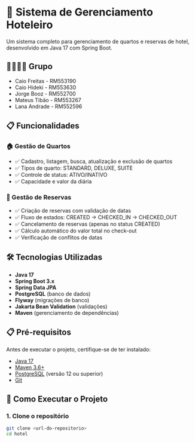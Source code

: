 # 🏨 Sistema de Gerenciamento Hoteleiro

Um sistema completo para gerenciamento de quartos e reservas de hotel, desenvolvido em Java 17 com Spring Boot.

## 👨‍👨‍👦‍👦 Grupo
- Caio Freitas - RM553190
- Caio Hideki - RM553630
- Jorge Booz - RM552700
- Mateus Tibão - RM553267
- Lana Andrade - RM552596

## 📋 Funcionalidades

### 🏠 Gestão de Quartos
- ✅ Cadastro, listagem, busca, atualização e exclusão de quartos
- ✅ Tipos de quarto: STANDARD, DELUXE, SUITE
- ✅ Controle de status: ATIVO/INATIVO
- ✅ Capacidade e valor da diária

### 📅 Gestão de Reservas
- ✅ Criação de reservas com validação de datas
- ✅ Fluxo de estados: CREATED → CHECKED_IN → CHECKED_OUT
- ✅ Cancelamento de reservas (apenas no status CREATED)
- ✅ Cálculo automático do valor total no check-out
- ✅ Verificação de conflitos de datas

## 🛠 Tecnologias Utilizadas

- **Java 17**
- **Spring Boot 3.x**
- **Spring Data JPA**
- **PostgreSQL** (banco de dados)
- **Flyway** (migrações de banco)
- **Jakarta Bean Validation** (validações)
- **Maven** (gerenciamento de dependências)

## 📋 Pré-requisitos

Antes de executar o projeto, certifique-se de ter instalado:

- [Java 17](https://openjdk.org/projects/jdk/17/)
- [Maven 3.6+](https://maven.apache.org/)
- [PostgreSQL](https://www.postgresql.org/) (versão 12 ou superior)
- [Git](https://git-scm.com/)

## 🚀 Como Executar o Projeto

### 1. Clone o repositório
```bash
git clone <url-do-repositorio>
cd hotel
